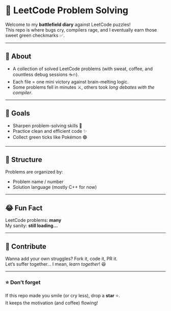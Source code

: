 # 🧩 LeetCode Problem Solving

Welcome to my **battlefield diary** against LeetCode puzzles!  
This repo is where bugs cry, compilers rage, and I eventually earn those sweet green checkmarks ✅.

---

## 🚀 About
- A collection of solved LeetCode problems (with sweat, coffee, and countless debug sessions ☕🔥).  
- Each file = one mini victory against brain-melting logic.  
- Some problems fell in minutes ⚔️, others took *long debates with the compiler*.  

---

## 🎯 Goals
- Sharpen problem-solving skills 🧠  
- Practice clean and efficient code ✨  
- Collect green ticks like Pokémon 🟢  

---

## 📂 Structure
Problems are organized by:
- Problem name / number  
- Solution language (mostly C++ for now)  

---

## 😂 Fun Fact
LeetCode problems: **many**  
My sanity: **still loading…**  

---

## 🤝 Contribute
Wanna add your own struggles? Fork it, code it, PR it.  
Let’s suffer together… I mean, *learn together*! 😆  

---

### ⭐ Don’t forget
If this repo made you smile (or cry less), drop a **star** ⭐.  
It keeps the motivation (and coffee) flowing!
